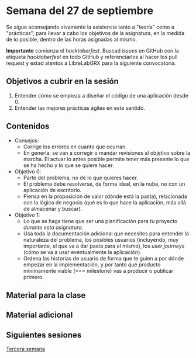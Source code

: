 # Semana del 27 de septiembre

Se sigue aconsejando
vivamente la asistencia tanto a "teoría" como a "prácticas", para llevar a cabo
los objetivos de la asignatura, en la medida de lo posible, dentro de las horas
asignadas al mismo.

**Importante** comienza el *hacktoberfest*. Buscad *issues* en GitHub con la
etiqueta *hacktoberfest* en todo GitHub y referenciarlos al hacer los
pull request y estad atentos a LibreLabGRX para la siguiente convocatoria.

## Objetivos a cubrir en la sesión

1. Entender cómo se empieza a diseñar el código de una aplicación desde 0.
2. Entender las mejores prácticas ágiles en este sentido.

## Contenidos

* Consejos:
  * Corrige los errores en cuanto que ocurran.
  * En generla, se van a corregir o mandar revisiones al objetivo sobre la marcha. El actuar lo antes posible permite tener más presente lo que se ha hecho y lo que se quiere hacer.
* Objetivo 0:
  * Parte del problema, no de lo que quieres hacer.
  * El problema debe resolverse, de forma ideal, en la nube, no con un aplicación de escritorio.
  * Piensa en la proposición de valor (dónde está la pasta), relacionada con la lógica de negocio (qué es lo que hace la aplicación, más allá de almacenar y buscar).
* Objetivo 1:
  * Lo que se haga tiene que ser una planificación para *tu* proyecto *durante esta asignatura*.
  * Usa toda la documentación adicional que necesites para entender la naturaleza del problema, los posibles usuarios (incluyendo, muy importante, el que va a dar pasta para el mismo), los *user journeys* (cómo se va a usar eventualmente la aplicación).
  * Ordena las historias de usuario de forma que te guíen a por dónde empezar en la implementación, y por tanto qué producto mínimamente viable (=== milestone) vas a producir o publicar primero.

## Material para la clase


## Material adicional


## Siguientes sesiones

[Tercera semana](semana-04.md)
